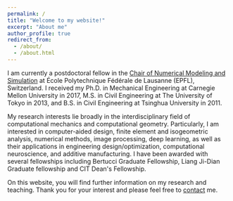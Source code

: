 ```yaml
---
permalink: /
title: "Welcome to my website!"
excerpt: "About me"
author_profile: true
redirect_from: 
  - /about/
  - /about.html
---
```


I am currently a postdoctoral fellow in the [Chair of Numerical Modeling and Simulation](https://www.epfl.ch/labs/mns/) at École Polytechnique Fédérale de Lausanne (EPFL), Switzerland. I received my Ph.D. in Mechanical Engineering at Carnegie Mellon University in 2017, M.S. in Civil Engineering at The University of Tokyo in 2013, and B.S. in Civil Engineering at Tsinghua University in 2011.

My research interests lie broadly in the interdisciplinary field of computational mechanics and computational geometry. Particularly, I am interested in computer-aided design, finite element and isogeometric analysis, numerical methods, image processing, deep learning, as well as their applications in engineering design/optimization, computational neuroscience, and additive manufacturing. I have been awarded with several fellowships including Bertucci Graduate Fellowship, Liang Ji-Dian Graduate fellowship and CIT Dean's Fellowship.

On this website, you will find further information on my research and teaching. Thank you for your interest and please feel free to <a href="https://xiaodong-wei.github.io/contact/" target="_blank" rel="noopener noreferrer">contact</a> me.
